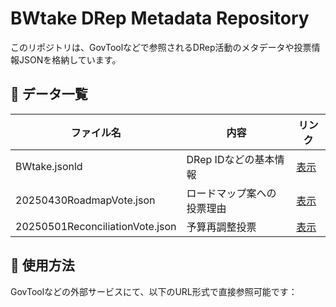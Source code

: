 # BWtake DRep Metadata Repository

このリポジトリは、GovToolなどで参照されるDRep活動のメタデータや投票情報JSONを格納しています。

## 📂 データ一覧

| ファイル名 | 内容 | リンク |
|------------|------|--------|
| BWtake.jsonld | DRep IDなどの基本情報 | [表示](https://raw.githubusercontent.com/BWtake/DRepdata/main/BWtake.jsonld) |
| 20250430RoadmapVote.json | ロードマップ案への投票理由 | [表示](https://raw.githubusercontent.com/BWtake/DRepdata/main/20250430RoadmapVote.json) |
| 20250501ReconciliationVote.json | 予算再調整投票 | [表示](https://raw.githubusercontent.com/BWtake/DRepdata/main/20250501ReconciliationVote.json) |

## 🔗 使用方法

GovToolなどの外部サービスにて、以下のURL形式で直接参照可能です：

